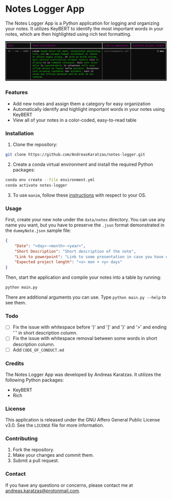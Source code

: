 # Notes Logger App

The Notes Logger App is a Python application for logging and organizing your notes. It utilizes KeyBERT to identify the most important words in your notes, which are then highlighted using rich text formatting.

![Sample](docs/sample.png)

### Features

* Add new notes and assign them a category for easy organization
* Automatically identify and highlight important words in your notes using KeyBERT
* View all of your notes in a color-coded, easy-to-read table

### Installation 

1. Clone the repository:

```bash
git clone https://github.com/AndreasKaratzas/notes-logger.git
```

2. Create a conda virtual environment and install the required Python packages:
```bash
conda env create --file environment.yml
conda activate notes-logger
```
3. To use `manim`, follow these [instructions](https://docs.manim.community/en/stable/installation.html) with respect to your OS.

### Usage

First, create your new note under the `data/notes` directory. You can use any name you want, but you have to preserve the `.json` format demonstrated in the `dummyNote.json` sample file:
    
```json
{
    "Date": "<day>-<month>-<year>",
    "Short Description": "Short description of the note",
    "Link to powerpoint": "Link to some presentation in case you have one",
    "Expected project length": "<x> mon + <y> days"
}
```

Then, start the application and compile your notes into a table by running:
```bash
python main.py
```

There are additional arguments you can use. Type `python main.py --help` to see them.

### Todo

- [ ] Fix the issue with whitespace before ')' and ']' and '}' and '>' and ending '`' in short description column.
- [ ] Fix the issue with whitespace removal between some words in short description column.
- [ ] Add `CODE_OF_CONDUCT.md`

### Credits
The Notes Logger App was developed by Andreas Karatzas. It utilizes the following Python packages:

* KeyBERT
* Rich

### License

This application is released under the GNU Affero General Public License v3.0. See the `LICENSE` file for more information.

### Contributing

1. Fork the repository.
2. Make your changes and commit them.
3. Submit a pull request.

### Contact

If you have any questions or concerns, please contact me at [andreas.karatzas@protonmail.com](mailto:andreas.karatzas@protonmail.com).
